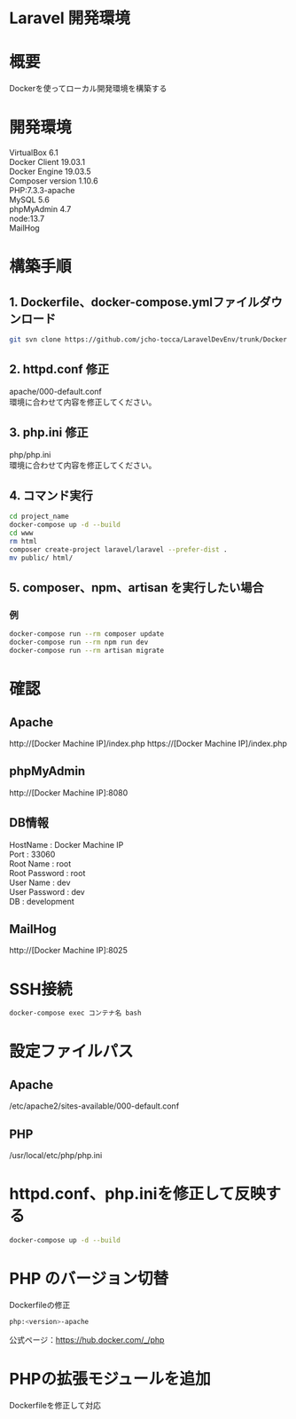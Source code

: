 Laravel 開発環境
====

# 概要
Dockerを使ってローカル開発環境を構築する

# 開発環境

VirtualBox 6.1  
Docker Client 19.03.1  
Docker Engine 19.03.5  
Composer version 1.10.6  
PHP:7.3.3-apache  
MySQL 5.6   
phpMyAdmin 4.7  
node:13.7  
MailHog  

# 構築手順
## 1. Dockerfile、docker-compose.ymlファイルダウンロード
```bash
git svn clone https://github.com/jcho-tocca/LaravelDevEnv/trunk/Docker project_name
```
## 2. httpd.conf 修正
apache/000-default.conf  
環境に合わせて内容を修正してください。
## 3. php.ini 修正
php/php.ini  
環境に合わせて内容を修正してください。
## 4. コマンド実行
```bash
cd project_name
docker-compose up -d --build
cd www
rm html
composer create-project laravel/laravel --prefer-dist .
mv public/ html/
```

## 5. composer、npm、artisan を実行したい場合
### 例
```bash
docker-compose run --rm composer update
docker-compose run --rm npm run dev
docker-compose run --rm artisan migrate 
```

# 確認

## Apache
http://[Docker Machine IP]/index.php
https://[Docker Machine IP]/index.php

## phpMyAdmin
http://[Docker Machine IP]:8080

## DB情報
HostName : Docker Machine IP  
Port : 33060  
Root Name : root  
Root Password : root  
User Name : dev  
User Password : dev  
DB : development  

## MailHog
http://[Docker Machine IP]:8025

# SSH接続
```bash
docker-compose exec コンテナ名 bash
```

# 設定ファイルパス
## Apache
/etc/apache2/sites-available/000-default.conf
## PHP
/usr/local/etc/php/php.ini

# httpd.conf、php.iniを修正して反映する
```bash
docker-compose up -d --build
```
# PHP のバージョン切替
Dockerfileの修正  
```bash
php:<version>-apache
```
公式ページ：https://hub.docker.com/_/php
# PHPの拡張モジュールを追加
Dockerfileを修正して対応
